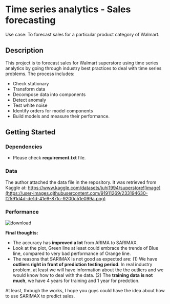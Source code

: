# Time series analytics - Sales forecasting

Use case: To forecast sales for a particular product category of Walmart.

## Description

This project is to forecast sales for Walmart superstore using time series analytics by going through industry best practices to deal with time series problems. The process includes:

-   Check stationary
-   Transform data
-   Decompose data into components
-   Detect anomaly
-   Test white noise
-   Identify orders for model components
-   Build models and measure their performance.

## Getting Started

### Dependencies

* Please check **requirement.txt** file.

### Data

The author attached the data file in the repository. It was retrieved from Kaggle at: https://www.kaggle.com/datasets/juhi1994/superstore![image](https://user-images.githubusercontent.com/91911269/233194630-f2591d4d-de1d-41e9-87fc-9200c51e099a.png)

### Performance
![download](https://user-images.githubusercontent.com/91911269/233193537-c8af8922-d348-4794-93de-1a11a7cc1848.png)

**Final thoughts:**

- The accuracy has **improved a lot** from ARIMA to SARIMAX.
- Look at the plot, Green line at least could embrace the trends of Blue line, compared to very bad performance of Orange line.
- The reasons that SARIMAX is not good as expected are:
(1) We have **outliers right in front of prediction testing period**. In real industry problem, at least we will have information about the the outliers and we would know how to deal with the data.
(2) The **training data is not much**, we have 4 years for training and 1 year for predction. 

At least, through the works, I hope you guys could have the idea about how to use SARIMAX to predict sales.
